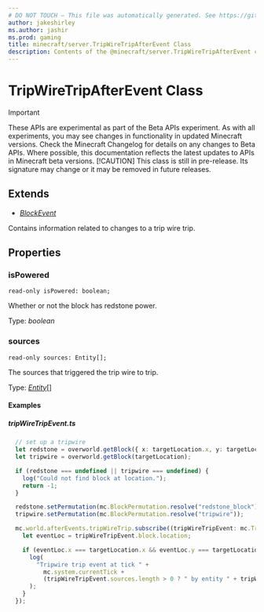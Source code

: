 ```yaml
---
# DO NOT TOUCH — This file was automatically generated. See https://github.com/mojang/minecraftapidocsgenerator to modify descriptions, examples, etc.
author: jakeshirley
ms.author: jashir
ms.prod: gaming
title: minecraft/server.TripWireTripAfterEvent Class
description: Contents of the @minecraft/server.TripWireTripAfterEvent class.
---
```

# TripWireTripAfterEvent Class
>[!IMPORTANT]
>These APIs are experimental as part of the Beta APIs experiment. As with all experiments, you may see changes in functionality in updated Minecraft versions. Check the Minecraft Changelog for details on any changes to Beta APIs. Where possible, this documentation reflects the latest updates to APIs in Minecraft beta versions.
> [!CAUTION]
> This class is still in pre-release.  Its signature may change or it may be removed in future releases.

## Extends
- [*BlockEvent*](BlockEvent.md)

Contains information related to changes to a trip wire trip.

## Properties

### **isPowered**
`read-only isPowered: boolean;`

Whether or not the block has redstone power.

Type: *boolean*

### **sources**
`read-only sources: Entity[];`

The sources that triggered the trip wire to trip.

Type: [*Entity*](Entity.md)[]

#### Examples
##### ***tripWireTripEvent.ts***
```typescript
  // set up a tripwire
  let redstone = overworld.getBlock({ x: targetLocation.x, y: targetLocation.y - 1, z: targetLocation.z });
  let tripwire = overworld.getBlock(targetLocation);

  if (redstone === undefined || tripwire === undefined) {
    log("Could not find block at location.");
    return -1;
  }

  redstone.setPermutation(mc.BlockPermutation.resolve("redstone_block"));
  tripwire.setPermutation(mc.BlockPermutation.resolve("tripwire"));

  mc.world.afterEvents.tripWireTrip.subscribe((tripWireTripEvent: mc.TripWireTripAfterEvent) => {
    let eventLoc = tripWireTripEvent.block.location;

    if (eventLoc.x === targetLocation.x && eventLoc.y === targetLocation.y && eventLoc.z === targetLocation.z) {
      log(
        "Tripwire trip event at tick " +
          mc.system.currentTick +
          (tripWireTripEvent.sources.length > 0 ? " by entity " + tripWireTripEvent.sources[0].id : "")
      );
    }
  });
```

